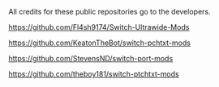 All credits for these public repositories go to the developers.

https://github.com/Fl4sh9174/Switch-Ultrawide-Mods

https://github.com/KeatonTheBot/switch-pchtxt-mods

https://github.com/StevensND/switch-port-mods

https://github.com/theboy181/switch-ptchtxt-mods
